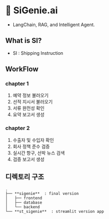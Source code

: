# 🚢 SiGenie.ai
- LangChain, RAG, and Intelligent Agent.

## What is SI?
- SI : Shipping Instruction


## WorkFlow
### **chapter 1**

1. 예약 정보 불러오기
2. 선적 지시서 불러오기
3. 서류 완전성 확인
4. 요약 보고서 생성

### **chapter 2**

1. 수출자 및 수입자 확인
2. 회사 정책 준수 검증
3. 실시간 항구, 선박 뉴스 검색
4. 검증 보고서 생성

## 디렉토리 구조
```
.  
├── **sigenie**  : final version   
│   ├── frontend  
│   ├── database  
│   └── backend  
└── **st_sigenie**  : streamlit version app   
```
